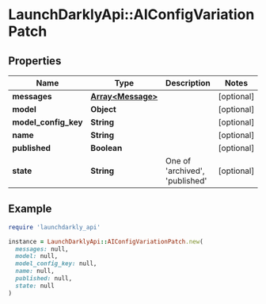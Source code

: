 # LaunchDarklyApi::AIConfigVariationPatch

## Properties

| Name | Type | Description | Notes |
| ---- | ---- | ----------- | ----- |
| **messages** | [**Array&lt;Message&gt;**](Message.md) |  | [optional] |
| **model** | **Object** |  | [optional] |
| **model_config_key** | **String** |  | [optional] |
| **name** | **String** |  | [optional] |
| **published** | **Boolean** |  | [optional] |
| **state** | **String** | One of &#39;archived&#39;, &#39;published&#39; | [optional] |

## Example

```ruby
require 'launchdarkly_api'

instance = LaunchDarklyApi::AIConfigVariationPatch.new(
  messages: null,
  model: null,
  model_config_key: null,
  name: null,
  published: null,
  state: null
)
```

